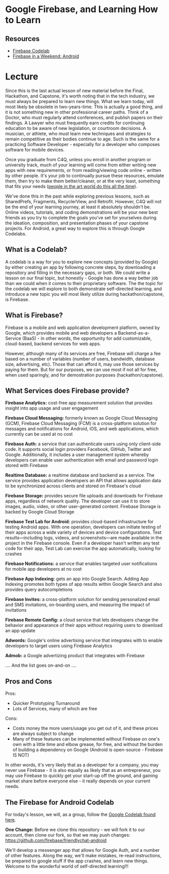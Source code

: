 # Google Firebase, and Learning How to Learn

## Resources
* [Firebase Codelab](https://codelabs.developers.google.com/codelabs/firebase-android/index.html#0)
* [Firebase in a Weekend: Android](https://www.udacity.com/course/firebase-in-a-weekend-by-google-android--ud0352)

# Lecture

Since this is the last actual lesson of new material before the Final, Hackathon, and Capstone, it's worth noting that in the tech industry, we must always be prepared to learn new things. What we learn today, will most likely be obsolete in two-years-time. This is actually a good thing, and it is not something new in other professional career paths. Think of a Doctor, who must regularly attend conferences, and publish papers on their findings. A Lawyer who must frequently earn credits for continuing education to be aware of new legislation, or courtroom decisions. A musician, or athlete, who must learn new techniques and strategies to remain competitive as their bodies continue to age. Such is the same for a practicing Software Developer - especially for a developer who composes software for mobile devices.

Once you graduate from C4Q, unless you enroll in another program or university track, much of your learning will come from either writing new apps with new requirements, or from reading/viewing code online - written by other people. It's your job to continually pursue these resources, emulate them, then try to make them better/cleaner, or at the very least, something that fits your needs ([people in the art world do this all the time](https://www.artsy.net/article/artsy-editorial-copying-peoples-art-boost-creativity)).

We've done this in the past while exploring previous lessons, such as SharedPrefs, Fragments, RecyclerView, and Retrofit. However, C4Q will not be the end of your learning journey, at least it absolutely shouldn't be. Online videos, tutorials, and coding demonstrations will be your new best friends as you try to complete the goals you've set for yourselves during the ideation, composition, and presentation phases of your capstone projects. For Android, a great way to explore this is through Google Codelabs.

## What is a Codelab?

A codelab is a way for you to explore new concepts (provided by Google) by either creating an app by following concrete steps, by downloading a repository and filling in the necessary gaps, or both. We could write a lesson on our final topic, but honestly - Google has done a way better job than we could when it comes to their proprietary software. The the topic for the codelab we will explore to both demonstrate self-directed learning, and introduce a new topic you will most likely utilize during hackathon/capstone, is Firebase.

## What is Firebase?

Firebase is a mobile and web application development platform, owned by Google, which provides mobile and web developers a Backend-as-a-Service (BaaS) - in other words, the opportunity for add customizable, cloud-based, backend services for web apps.

However, although many of its services are free, Firebase will charge a fee based on a number of variables (number of users, bandwidth, database size, advertising, etc). Those that can afford it, may use those services by paying for them. But for our purposes, we can use most if not all for free, when used sparingly, and for demostration purposes (hackathon/capstone).

## What Services does Firebase provide?

**Firebase Analytics:** cost-free app measurement solution that provides insight into app usage and user engagement

**Firebase Cloud Messaging:** formerly known as Google Cloud Messaging (GCM), Firebase Cloud Messaging (FCM) is a cross-platform solution for messages and notifications for Android, iOS, and web applications, which currently can be used at no cost

**Firebase Auth:** a service that can authenticate users using only client-side code. It supports social login providers Facebook, GitHub, Twitter and Google. Additionally, it includes a user management system whereby developers can enable user authentication with email and password login stored with Firebase

**Realtime Database:** a realtime database and backend as a service. The service provides application developers an API that allows application data to be synchronized across clients and stored on Firebase's cloud

**Firebase Storage:** provides secure file uploads and downloads for Firebase apps, regardless of network quality. The developer can use it to store images, audio, video, or other user-generated content. Firebase Storage is backed by Google Cloud Storage

**Firebase Test Lab for Android:** provides cloud-based infrastructure for testing Android apps. With one operation, developers can initiate testing of their apps across a wide variety of devices and device configurations. Test results—including logs, videos, and screenshots—are made available in the project in the Firebase console. Even if a developer hasn't written any test code for their app, Test Lab can exercise the app automatically, looking for crashes

**Firebase Notifications:** a service that enables targeted user notifications for mobile app developers at no cost

**Firebase App Indexing:** gets an app into Google Search. Adding App Indexing promotes both types of app results within Google Search and also provides query autocompletions

**Firebase Invites:** a cross-platform solution for sending personalized email and SMS invitations, on-boarding users, and measuring the impact of invitations

**Firebase Remote Config:** a cloud service that lets developers change the behavior and appearance of their apps without requiring users to download an app update

**Adwords:** Google's online advertising service that integrates with to enable developers to target users using Firebase Analytics

**Admob:** a Google advertizing product that integrates with Firebase

.... And the list goes on-and-on ....

## Pros and Cons

Pros:

* Quicker Prototyping Turnaround
* Lots of Services, many of which are free

Cons:

* Costs money the more users/usage you get out of it, and these prices are always subject to change
* Many of these features can be implemented without Firebase on one's own with a little time and elbow grease, for free, and without  the burden of building a dependency on Google (Android is open-source - Firebase IS NOT)

In other words, it's very likely that as a developer for a company, you may never use Firebase - it is also equally as likely that as an entrepreneur, you may use Firebase to quickly get your start-up off the ground, and gaining market share before everyone else - it really depends on your current needs.

## The Firebase for Android Codelab

For today's lesson, we will, as a group, follow the [Google Codelab found here](https://codelabs.developers.google.com/codelabs/firebase-android/index.html#0).

**One Change:** Before we clone this repository - we will fork it to our account, then clone our fork, so that we may push changes: https://github.com/firebase/friendlychat-android 

We'll develop a messenger app that allows for Google Auth, and a number of other features. Along the way, we'll make mistakes, re-read instructions, be prepared to google stuff if the app crashes, and learn new things. Welcome to the wonderful world of self-directed learning!!!
